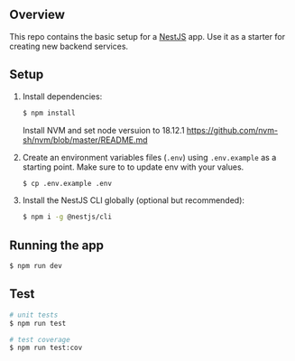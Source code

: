 ## Overview

This repo contains the basic setup for a [NestJS](https://nestjs.com/) app. Use it as a starter for creating new backend services.

## Setup

1. Install dependencies:

   ```bash
   $ npm install
   ```

   Install NVM and set node versuion to 18.12.1
   https://github.com/nvm-sh/nvm/blob/master/README.md

2. Create an environment variables files (`.env`) using `.env.example` as a starting point. Make sure to
   to update env with your values.

   ```bash
   $ cp .env.example .env
   ```

3. Install the NestJS CLI globally (optional but recommended):

   ```bash
   $ npm i -g @nestjs/cli
   ```

## Running the app

```bash
$ npm run dev
```

## Test

```bash
# unit tests
$ npm run test

# test coverage
$ npm run test:cov
```
